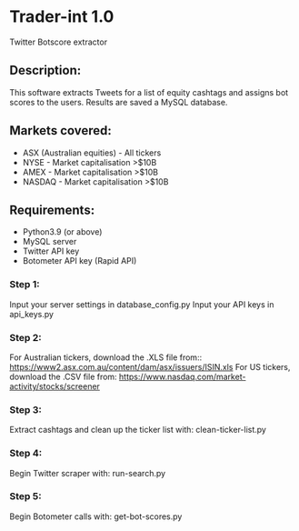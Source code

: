 # Trader-int 1.0
Twitter Botscore extractor

## Description:
This software extracts Tweets for a list of equity cashtags and assigns bot scores to the users. Results are saved a MySQL database. 

## Markets covered:
- ASX (Australian equities) - All tickers
- NYSE - Market capitalisation >$10B
- AMEX - Market capitalisation >$10B
- NASDAQ - Market capitalisation >$10B

## Requirements:
- Python3.9 (or above)
- MySQL server
- Twitter API key
- Botometer API key (Rapid API)


### Step 1: 
Input your server settings in database_config.py
Input your API keys in api_keys.py

### Step 2:
For Australian tickers, download the .XLS file from:: https://www2.asx.com.au/content/dam/asx/issuers/ISIN.xls
For US tickers, download the .CSV file from: https://www.nasdaq.com/market-activity/stocks/screener

### Step 3:
Extract cashtags and clean up the ticker list with:
clean-ticker-list.py

### Step 4:
Begin Twitter scraper with:
run-search.py

### Step 5:
Begin Botometer calls with:
get-bot-scores.py
